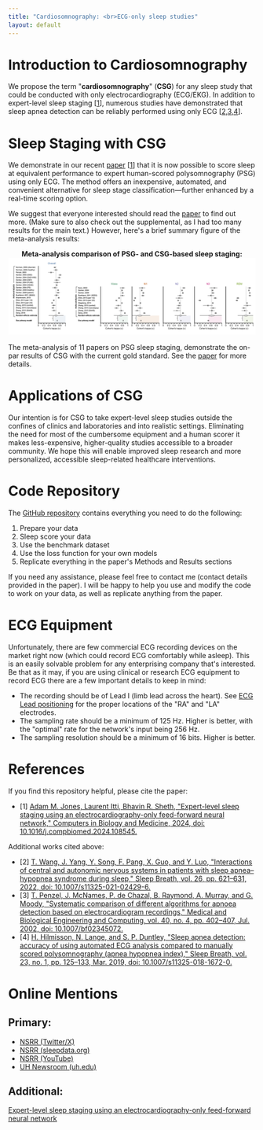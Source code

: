 ```yaml
---
title: "Cardiosomnography: <br>ECG-only sleep studies"
layout: default
---
```


# Introduction to Cardiosomnography

We propose the term "**cardiosomnography**" (**CSG**) for any sleep study that could be conducted with only electrocardiography (ECG/EKG). In addition to expert-level sleep staging [[1](#citations)], numerous studies have demonstrated that sleep apnea detection can be reliably performed using only ECG [[2,3,4](#citations)].

# Sleep Staging with CSG

We demonstrate in our recent [paper](<https://doi.org/10.1016/j.compbiomed.2024.108545>) [[1](#citations)] that it is now possible to score sleep at equivalent performance to expert human-scored polysomnography (PSG) using only ECG. The method offers an inexpensive, automated, and convenient alternative for sleep stage classification—further enhanced by a real-time scoring option.

We suggest that everyone interested should read the [paper](<https://doi.org/10.1016/j.compbiomed.2024.108545>) to find out more. (Make sure to also check out the supplemental, as I had too many results for the main text.) However, here's a brief summary figure of the meta-analysis results:

<div style="text-align: center;">
<b>Meta-analysis comparison of PSG- and CSG-based sleep staging:</b>
<img src="assets/meta-analysis.png" alt="Meta-analysis comparison of PSG- and CSG-based sleep staging">
</div>

The meta-analysis of 11 papers on PSG sleep staging, demonstrate the on-par results of CSG with the current gold standard. See the [paper](<https://doi.org/10.1016/j.compbiomed.2024.108545>) for more details.

# Applications of CSG

Our intention is for CSG to take expert-level sleep studies outside the confines of clinics and laboratories and into realistic settings. Eliminating the need for most of the cumbersome equipment and a human scorer it makes less-expensive, higher-quality studies accessible to a broader community. We hope this will enable improved sleep research and more personalized, accessible sleep-related healthcare interventions.

# Code Repository

The [GitHub repository](https://github.com/adammj/ecg-sleep-staging) contains everything you need to do the following:

1. Prepare your data
2. Sleep score your data
3. Use the benchmark dataset
4. Use the loss function for your own models
5. Replicate everything in the paper's Methods and Results sections

If you need any assistance, please feel free to contact me (contact details provided in the paper). I will be happy to help you use and modify the code to work on your data, as well as replicate anything from the paper.

# ECG Equipment

Unfortunately, there are few commercial ECG recording devices on the market right now (which could record ECG comfortably while asleep). This is an easily solvable problem for any enterprising company that's interested. Be that as it may, if you are using clinical or research ECG equipment to record ECG there are a few important details to keep in mind:

- The recording should be of Lead I (limb lead across the heart). See [ECG Lead positioning](https://litfl.com/ecg-lead-positioning/) for the proper locations of the "RA" and "LA" electrodes.
- The sampling rate should be a minimum of 125 Hz. Higher is better, with the "optimal" rate for the network's input being 256 Hz.
- The sampling resolution should be a minimum of 16 bits. Higher is better.

# References

If you find this repository helpful, please cite the paper:

- [1] [Adam M. Jones, Laurent Itti, Bhavin R. Sheth, "Expert-level sleep staging using an electrocardiography-only feed-forward neural network," Computers in Biology and Medicine, 2024, doi: 10.1016/j.compbiomed.2024.108545.](<https://doi.org/10.1016/j.compbiomed.2024.108545>)

Additional works cited above:

- [2] [T. Wang, J. Yang, Y. Song, F. Pang, X. Guo, and Y. Luo, "Interactions of central and autonomic nervous systems in patients with sleep apnea–hypopnea syndrome during sleep," Sleep Breath, vol. 26, pp. 621–631, 2022, doi: 10.1007/s11325-021-02429-6.](<https://doi.org/10.1007/s11325021-02429-6>)
- [3] [T. Penzel, J. McNames, P. de Chazal, B. Raymond, A. Murray, and G. Moody, "Systematic comparison of different algorithms for apnoea detection based on electrocardiogram recordings," Medical and Biological Engineering and Computing, vol. 40, no. 4, pp. 402–407, Jul. 2002, doi: 10.1007/bf02345072.](<https://doi.org/10.1007/bf02345072>)
- [4] [H. Hilmisson, N. Lange, and S. P. Duntley, "Sleep apnea detection: accuracy of using automated ECG analysis compared to manually scored polysomnography (apnea hypopnea index)," Sleep Breath, vol. 23, no. 1, pp. 125–133, Mar. 2019, doi: 10.1007/s11325-018-1672-0.](<http://doi.org/10.1007/s11325-018-1672-0>)

# Online Mentions

## Primary:

- [NSRR (Twitter/X)](<https://x.com/sleepdatansrr/status/1805564095875498136?s=46>)
- [NSRR (sleepdata.org)](<https://sleepdata.org/blog/2024/06/expert-level-sleep-staging-using-an-electrocardiography-only-feed-forward-neural-network>)
- [NSRR (YouTube)](<https://youtu.be/qRTqVaaiX6s>)
- [UH Newsroom (uh.edu)](<http://uscholars.uh.edu/news-events/stories/2024/july/07022024-sheth-sleep-staging-monitoring.php>)

## Additional:

<a href="https://plu.mx/plum/a/?doi=10.1016%2Fj.compbiomed.2024.108545" class="plumx-details" data-site="plum" data-hide-when-empty="true">Expert-level sleep staging using an electrocardiography-only feed-forward neural network</a>

